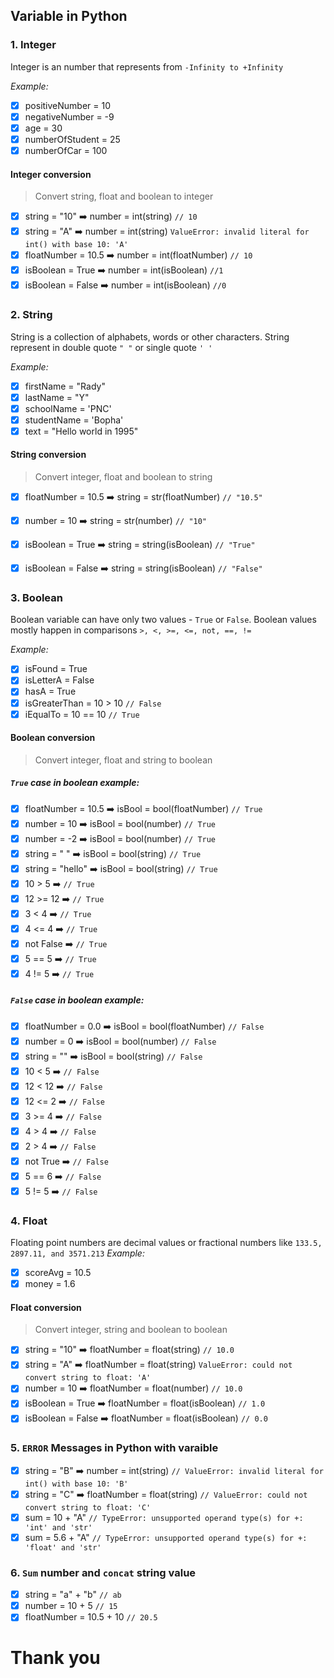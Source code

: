 ## Variable in Python

### 1. Integer
Integer is an number that represents from `-Infinity to +Infinity`

<i>Example: </i>
- [x] positiveNumber = 10
- [x] negativeNumber = -9
- [x] age = 30
- [x] numberOfStudent = 25
- [x] numberOfCar = 100
#### Integer conversion
> Convert  string, float and boolean to integer
- [x] string = "10" :arrow_right: number = int(string) `// 10`
- [x] string = "A" :arrow_right: number = int(string) `ValueError: invalid literal for int() with base 10: 'A'`
- [x] floatNumber = 10.5 :arrow_right: number = int(floatNumber) `// 10`
- [x] isBoolean = True :arrow_right: number = int(isBoolean) `//1`
- [x] isBoolean = False :arrow_right: number = int(isBoolean) `//0`

### 2. String
String is a collection of alphabets, words or other characters. String represent in double quote `" "` or single quote `' '`

<i>Example: </i>
- [x] firstName = "Rady"
- [x] lastName = "Y"
- [x] schoolName = 'PNC'
- [x] studentName = 'Bopha'
- [x] text = "Hello world in 1995"

#### String conversion
> Convert integer, float and boolean to string

- [x] floatNumber = 10.5 :arrow_right: string = str(floatNumber) `// "10.5"`
- [x] number = 10 :arrow_right: string = str(number) `// "10"`
- [x] isBoolean = True :arrow_right: string = string(isBoolean) `// "True"`
- [x] isBoolean = False :arrow_right: string = string(isBoolean) `// "False"`


### 3. Boolean
 Boolean variable can have only two values - `True` or `False`. Boolean values mostly happen in comparisons `>, <, >=, <=, not, ==, !=`

<i>Example: </i>
- [x] isFound = True
- [x] isLetterA = False
- [x] hasA = True
- [x] isGreaterThan = 10 > 10 `// False`
- [x] iEqualTo = 10 == 10  `// True`
#### Boolean conversion
> Convert integer, float and string to boolean

##### `True` case in boolean example:
- [x] floatNumber = 10.5 :arrow_right: isBool = bool(floatNumber) `// True`
- [x] number = 10 :arrow_right: isBool = bool(number) `// True`
- [x] number = -2 :arrow_right: isBool = bool(number) `// True`
- [x] string = " " :arrow_right: isBool = bool(string) `// True`
- [x] string = "hello" :arrow_right: isBool = bool(string) `// True`
- [x] 10 > 5 :arrow_right: `// True`
- [x] 12 >= 12 :arrow_right: `// True`
- [x] 3 < 4 :arrow_right: `// True`
- [x] 4 <= 4 :arrow_right: `// True`
- [x] not False :arrow_right: `// True`
- [x] 5 == 5 :arrow_right: `// True`
- [x] 4 != 5 :arrow_right: `// True`
##### `False` case in boolean example:
- [x] floatNumber = 0.0 :arrow_right: isBool = bool(floatNumber) `// False`
- [x] number = 0 :arrow_right: isBool = bool(number) `// False`
- [x] string = "" :arrow_right: isBool = bool(string) `// False`
- [x] 10 < 5 :arrow_right: `// False`
- [x] 12 < 12 :arrow_right: `// False`
- [x] 12 <= 2 :arrow_right: `// False`
- [x] 3 >= 4 :arrow_right: `// False`
- [x] 4 > 4 :arrow_right: `// False`
- [x] 2 > 4 :arrow_right: `// False`
- [x] not True :arrow_right: `// False`
- [x] 5 == 6 :arrow_right: `// False`
- [x] 5 != 5 :arrow_right: `// False`

### 4. Float
Floating point numbers are decimal values or fractional numbers like `133.5, 2897.11, and 3571.213`
<i>Example: </i>
- [x] scoreAvg = 10.5
- [x] money = 1.6

#### Float conversion
> Convert integer, string and boolean to boolean

- [x] string = "10" :arrow_right: floatNumber = float(string) `// 10.0`
- [x] string = "A" :arrow_right: floatNumber = float(string) `ValueError: could not convert string to float: 'A'`
- [x] number = 10 :arrow_right: floatNumber = float(number) `// 10.0`
- [x] isBoolean = True :arrow_right: floatNumber = float(isBoolean) `// 1.0`
- [x] isBoolean = False :arrow_right: floatNumber = float(isBoolean) `// 0.0`

### 5. `ERROR` Messages in Python with varaible

- [x] string = "B" :arrow_right: number = int(string) `// ValueError: invalid literal for int() with base 10: 'B'`
- [x] string = "C" :arrow_right: floatNumber = float(string) `// ValueError: could not convert string to float: 'C'`
- [x] sum = 10 + "A"  `// TypeError: unsupported operand type(s) for +: 'int' and 'str'`
- [x] sum = 5.6 + "A"  `// TypeError: unsupported operand type(s) for +: 'float' and 'str'`

### 6. `Sum` number and `concat` string value

- [x] string = "a"  + "b" `// ab`
- [x] number = 10 + 5 `// 15`
- [x] floatNumber = 10.5 + 10 `// 20.5`

# Thank you